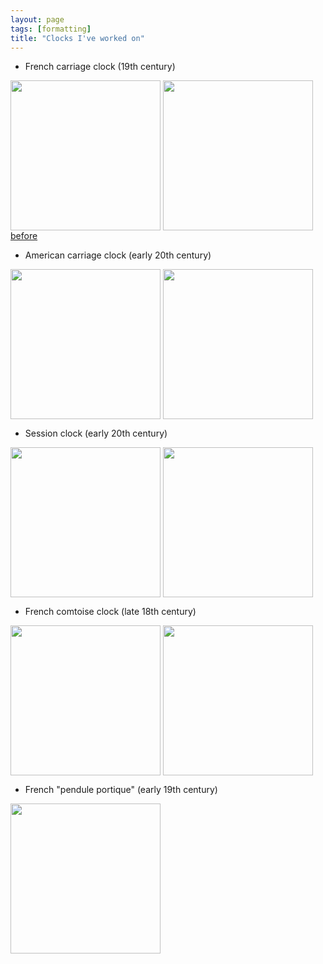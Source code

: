 ```yaml
---
layout: page
tags: [formatting]
title: "Clocks I've worked on"
---
```


* French carriage clock (19th century)

<a ><img src="http://gtendas.github.io/orologi/carriage1.jpg" align="center" height="240" ></a>   <a ><img src="http://gtendas.github.io/orologi/carriage1b.jpg" align="center" height="240" ></a>   
[before](http://gtendas.github.io/orologi/carriageold1.jpg)

* American carriage clock (early 20th century)

 <a ><img src="http://gtendas.github.io/orologi/carriage2.jpg" align="center" height="240" ></a>   <a ><img src="http://gtendas.github.io/orologi/carriage2b.jpg" align="center" height="240" ></a>   

* Session clock (early 20th century)

<a ><img src="http://gtendas.github.io/orologi/mantle.jpg" align="center" height="240" ></a>   <a ><img src="http://gtendas.github.io/orologi/mantle1b.jpg" align="center" height="240" ></a>  

* French comtoise clock (late 18th century)

<a ><img src="http://gtendas.github.io/orologi/comtoise.jpg" align="center" height="240" ></a>   <a ><img src="http://gtendas.github.io/orologi/comtoise1b.jpg" align="center" height="240" ></a>  

* French "pendule portique" (early 19th century)

<a ><img src="http://gtendas.github.io/orologi/napoleon.jpg" align="center" height="240" ></a>  
